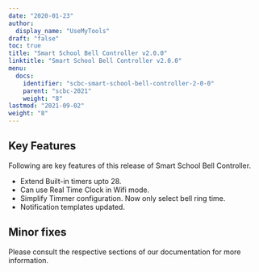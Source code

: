 ```yaml
---
date: "2020-01-23"
author:
  display_name: "UseMyTools"
draft: "false"
toc: true
title: "Smart School Bell Controller v2.0.0"
linktitle: "Smart School Bell Controller v2.0.0"
menu:
  docs:
    identifier: "scbc-smart-school-bell-controller-2-0-0"
    parent: "scbc-2021"
    weight: "8"
lastmod: "2021-09-02"
weight: "8"
---
```


## Key Features ##

Following are key features of this release of Smart School Bell Controller.

* Extend Built-in timers upto 28.
* Can use Real Time Clock in Wifi mode.
* Simplify Timmer configuration. Now only select bell ring time.
* Notification templates updated.


## Minor fixes ##

Please consult the respective sections of our documentation for more information.
